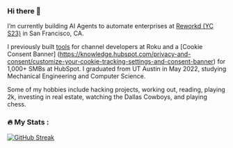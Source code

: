 ### Hi there 👋

I’m currently building AI Agents to automate enterprises at [Reworkd (YC S23)](https://reworkd.ai/) in San Francisco, CA.

I previously built [tools](https://developer.roku.com/docs/developer-program/dev-tools/resource-monitor.md) for channel developers at Roku and a [Cookie Consent Banner] (https://knowledge.hubspot.com/privacy-and-consent/customize-your-cookie-tracking-settings-and-consent-banner) for 1,000+ SMBs at HubSpot. I graduated from UT Austin in May 2022, studying Mechanical Engineering and Computer Science.

Some of my hobbies include hacking projects, working out, reading, playing 2k, investing in real estate, watching the Dallas Cowboys, and playing chess.

### :fire: My Stats :
[![GitHub Streak](https://streak-stats.demolab.com?user=shahrishabh7&mode=weekly)](https://git.io/streak-stats)
